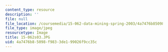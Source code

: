 ```yaml
---
content_type: resource
description: ''
file: null
file_location: /coursemedia/15-062-data-mining-spring-2003/4a7476b85098f9833de199026f9cc35c_15-062s03.JPG
file_type: image/jpeg
resourcetype: Image
title: 15-062s03.JPG
uid: 4a7476b8-5098-f983-3de1-99026f9cc35c
---
```

